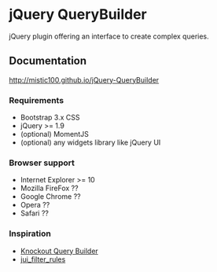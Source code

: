 jQuery QueryBuilder
===================

jQuery plugin offering an interface to create complex queries.

## Documentation
http://mistic100.github.io/jQuery-QueryBuilder

### Requirements
 * Bootstrap 3.x CSS
 * jQuery >= 1.9
 * (optional) MomentJS
 * (optional) any widgets library like jQuery UI

### Browser support
 * Internet Explorer >= 10
 * Mozilla FireFox ??
 * Google Chrome ??
 * Opera ??
 * Safari ??

### Inspiration
 * [Knockout Query Builder](http://kindohm.com/posts/2013/09/25/knockout-query-builder/)
 * [jui_filter_rules](http://www.pontikis.net/labs/jui_filter_rules/)
